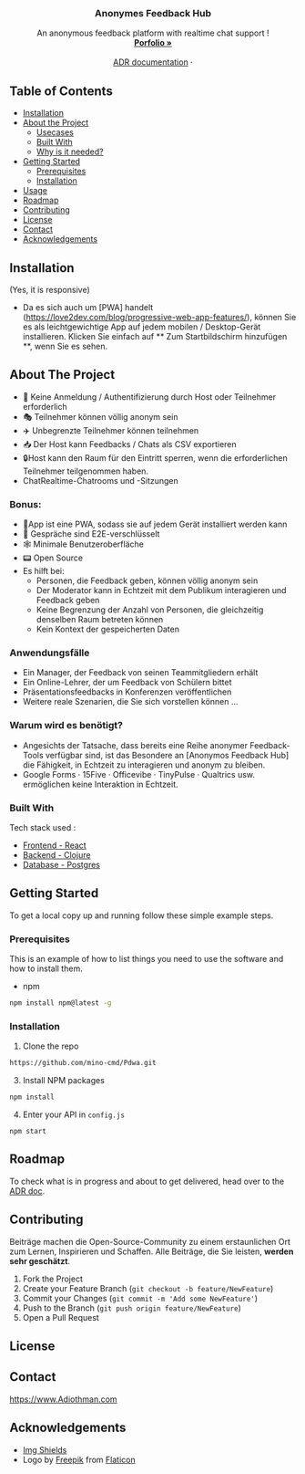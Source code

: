 <!-- PROJECT LOGO -->
<br />
<p align="center">
  </a>

  <h3 align="center">Anonymes Feedback Hub</h3>

  <p align="center">
    An anonymous feedback platform with realtime chat support !
    <br />
    <a href="https://Adiothman.com"><strong>Porfolio »</strong></a>
    <br />
    <br />
    <a href="https://1drv.ms/w/s!Aollgz5UAL6hg41zcUdgJch2VCnqFQ?e=pVg065">ADR documentation</a>
    ·
   
  </p>
</p>



<!-- TABLE OF CONTENTS -->
## Table of Contents

* [Installation](#installation)
* [About the Project](#about-the-project)
  * [Usecases](#use-cases)
  * [Built With](#built-with)
  * [Why is it needed?](#why-is-it-needed) 
* [Getting Started](#getting-started)
  * [Prerequisites](#prerequisites)
  * [Installation](#installation)
* [Usage](#usage)
* [Roadmap](#roadmap)
* [Contributing](#contributing)
* [License](#license)
* [Contact](#contact)
* [Acknowledgements](#acknowledgements)

## Installation
(Yes, it is responsive)
* Da es sich auch um [PWA] handelt (https://love2dev.com/blog/progressive-web-app-features/), können Sie es als leichtgewichtige App auf jedem mobilen / Desktop-Gerät installieren. Klicken Sie einfach auf ** Zum Startbildschirm hinzufügen **, wenn Sie es sehen.

<!-- ABOUT THE PROJECT -->
## About The Project
* 🙅 Keine Anmeldung / Authentifizierung durch Host oder Teilnehmer erforderlich
* 🎭 Teilnehmer können völlig anonym sein
* ✈️ Unbegrenzte Teilnehmer können teilnehmen
* 📥 Der Host kann Feedbacks / Chats als CSV exportieren
* 🔒Host kann den Raum für den Eintritt sperren, wenn die erforderlichen Teilnehmer teilgenommen haben.
* ChatRealtime-Chatrooms und -Sitzungen

### Bonus:
* 📱App ist eine PWA, sodass sie auf jedem Gerät installiert werden kann
* 🔐 Gespräche sind E2E-verschlüsselt
* 🕸️ Minimale Benutzeroberfläche
* 📟 Open Source
* Es hilft bei:
    - Personen, die Feedback geben, können völlig anonym sein
    - Der Moderator kann in Echtzeit mit dem Publikum interagieren und Feedback geben
    - Keine Begrenzung der Anzahl von Personen, die gleichzeitig denselben Raum betreten können
    - Kein Kontext der gespeicherten Daten


### Anwendungsfälle
* Ein Manager, der Feedback von seinen Teammitgliedern erhält
* Ein Online-Lehrer, der um Feedback von Schülern bittet
* Präsentationsfeedbacks in Konferenzen veröffentlichen
* Weitere reale Szenarien, die Sie sich vorstellen können ...

### Warum wird es benötigt?
* Angesichts der Tatsache, dass bereits eine Reihe anonymer Feedback-Tools verfügbar sind, ist das Besondere an [Anonymos Feedback Hub] die Fähigkeit, in Echtzeit zu interagieren und anonym zu bleiben.
* Google Forms · 15Five · Officevibe · TinyPulse · Qualtrics usw. ermöglichen keine Interaktion in Echtzeit.

### Built With
Tech stack used : 
* [Frontend - React](https://reactjs.org/)
* [Backend - Clojure](https://clojure.org/)
* [Database - Postgres](https://www.postgresql.org/)

<!-- GETTING STARTED -->
## Getting Started

To get a local copy up and running follow these simple example steps.

### Prerequisites

This is an example of how to list things you need to use the software and how to install them.
* npm
```sh
npm install npm@latest -g
```

### Installation

1. Clone the repo
```sh
https://github.com/mino-cmd/Pdwa.git
```
3. Install NPM packages
```sh
npm install
```
4. Enter your API in `config.js`
```JS
npm start
```

<!-- ROADMAP -->
## Roadmap
To check what is in progress and about to get delivered, head over to the [ADR doc](https://1drv.ms/w/s!Aollgz5UAL6hg41zcUdgJch2VCnqFQ?e=pVg065).


<!-- CONTRIBUTING -->
## Contributing

Beiträge machen die Open-Source-Community zu einem erstaunlichen Ort zum Lernen, Inspirieren und Schaffen. Alle Beiträge, die Sie leisten, **werden sehr geschätzt**.

1. Fork the Project
2. Create your Feature Branch (`git checkout -b feature/NewFeature`)
3. Commit your Changes (`git commit -m 'Add some NewFeature'`)
4. Push to the Branch (`git push origin feature/NewFeature`)
5. Open a Pull Request


<!-- LICENSE -->
## License



<!-- CONTACT -->
## Contact
https://www.Adiothman.com

<!-- ACKNOWLEDGEMENTS -->
## Acknowledgements
* [Img Shields](https://shields.io)
* Logo by <a href="http://www.freepik.com/" title="Freepik">Freepik</a> from <a href="https://www.flaticon.com/" title="Flaticon"> Flaticon</a>

<!-- MARKDOWN LINKS & IMAGES -->
